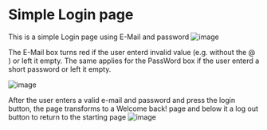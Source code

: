 # Simple Login page

This is a simple Login page using E-Mail and password
![image](https://user-images.githubusercontent.com/83966010/144311732-86185882-bc37-4bad-822e-2ce7b65f2ca2.png)

The E-Mail box turns red if the user enterd invalid value (e.g. without the @ ) or left it empty.
The same applies for the PassWord box if the user enterd a short password or left it empty.

![image](https://user-images.githubusercontent.com/83966010/144312282-a1c083b1-7484-47b1-ac78-91c9aa50940f.png)

After the user enters a valid e-mail and password and press the login button, the page transforms 
to a Welcome back! page and below it a log out button to return to the starting page 
![image](https://user-images.githubusercontent.com/83966010/144312899-980a35a2-9812-4f35-aa07-fe5d718f59eb.png)
